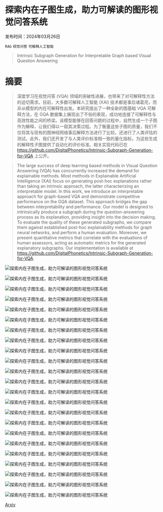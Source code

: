 # 探索内在子图生成，助力可解读的图形视觉问答系统

发布时间：2024年03月26日

`RAG` `视觉问答` `可解释人工智能`

> Intrinsic Subgraph Generation for Interpretable Graph based Visual Question Answering

# 摘要

> 深度学习在视觉问答 (VQA) 领域的突破性进展，也带来了对可解释性方法的迫切需求。目前，大多数可解释人工智能 (XAI) 技术都是事后诸葛亮，而非从模型的内在可解释性出发。本研究提出了一种全新的图基础 VQA 可解释方法，在 GQA 数据集上展现出了不俗的表现，成功地连接了可解释性与高效性能之间的桥梁。该模型能够在回答问题的过程中，自然生成一个子图作为解释，让我们得以一窥其决策过程。为了衡量这些子图的质量，我们不仅将其与现有的图神经网络事后解释方法进行了比较，还进行了人类评估的测试。此外，我们还开发了与人类评价标准相一致的量化指标，为这些生成的解释性子图提供了自动化的评价标准。相关实现代码已在 https://github.com/DigitalPhonetics/Intrinsic-Subgraph-Generation-for-VQA 上公开。

> The large success of deep learning based methods in Visual Question Answering (VQA) has concurrently increased the demand for explainable methods. Most methods in Explainable Artificial Intelligence (XAI) focus on generating post-hoc explanations rather than taking an intrinsic approach, the latter characterizing an interpretable model. In this work, we introduce an interpretable approach for graph-based VQA and demonstrate competitive performance on the GQA dataset. This approach bridges the gap between interpretability and performance. Our model is designed to intrinsically produce a subgraph during the question-answering process as its explanation, providing insight into the decision making. To evaluate the quality of these generated subgraphs, we compare them against established post-hoc explainability methods for graph neural networks, and perform a human evaluation. Moreover, we present quantitative metrics that correlate with the evaluations of human assessors, acting as automatic metrics for the generated explanatory subgraphs. Our implementation is available at https://github.com/DigitalPhonetics/Intrinsic-Subgraph-Generation-for-VQA.

![探索内在子图生成，助力可解读的图形视觉问答系统](../../../paper_images/2403.17647/x1.png)

![探索内在子图生成，助力可解读的图形视觉问答系统](../../../paper_images/2403.17647/x2.png)

![探索内在子图生成，助力可解读的图形视觉问答系统](../../../paper_images/2403.17647/x3.png)

![探索内在子图生成，助力可解读的图形视觉问答系统](../../../paper_images/2403.17647/x4.png)

![探索内在子图生成，助力可解读的图形视觉问答系统](../../../paper_images/2403.17647/x5.png)

![探索内在子图生成，助力可解读的图形视觉问答系统](../../../paper_images/2403.17647/x6.png)

![探索内在子图生成，助力可解读的图形视觉问答系统](../../../paper_images/2403.17647/x7.png)

![探索内在子图生成，助力可解读的图形视觉问答系统](../../../paper_images/2403.17647/x8.png)

![探索内在子图生成，助力可解读的图形视觉问答系统](../../../paper_images/2403.17647/x9.png)

![探索内在子图生成，助力可解读的图形视觉问答系统](../../../paper_images/2403.17647/x10.png)

![探索内在子图生成，助力可解读的图形视觉问答系统](../../../paper_images/2403.17647/x11.png)

![探索内在子图生成，助力可解读的图形视觉问答系统](../../../paper_images/2403.17647/x12.png)

![探索内在子图生成，助力可解读的图形视觉问答系统](../../../paper_images/2403.17647/x13.png)

![探索内在子图生成，助力可解读的图形视觉问答系统](../../../paper_images/2403.17647/x14.png)

![探索内在子图生成，助力可解读的图形视觉问答系统](../../../paper_images/2403.17647/x15.png)

![探索内在子图生成，助力可解读的图形视觉问答系统](../../../paper_images/2403.17647/x16.png)

![探索内在子图生成，助力可解读的图形视觉问答系统](../../../paper_images/2403.17647/x17.png)

![探索内在子图生成，助力可解读的图形视觉问答系统](../../../paper_images/2403.17647/x18.png)

![探索内在子图生成，助力可解读的图形视觉问答系统](../../../paper_images/2403.17647/x19.png)

![探索内在子图生成，助力可解读的图形视觉问答系统](../../../paper_images/2403.17647/x20.png)

![探索内在子图生成，助力可解读的图形视觉问答系统](../../../paper_images/2403.17647/x21.png)

![探索内在子图生成，助力可解读的图形视觉问答系统](../../../paper_images/2403.17647/x22.png)

![探索内在子图生成，助力可解读的图形视觉问答系统](../../../paper_images/2403.17647/x23.png)

[Arxiv](https://arxiv.org/abs/2403.17647)